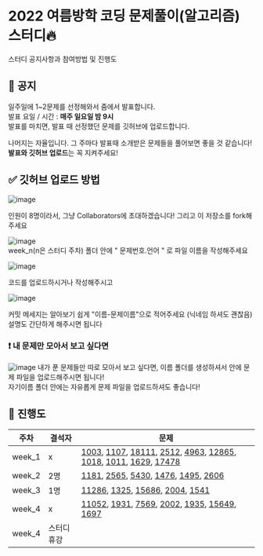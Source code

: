 # 2022 여름방학 코딩 문제풀이(알고리즘) 스터디🔥
스터디 공지사항과 참여방법 및 진행도

## 📢 공지

일주일에 1~2문제를 선정해와서 줌에서 발표합니다.<br>
발표 요일 / 시간 : <b>매주 일요일 밤 9시</b> <br>
발표를 마치면, 발표 때 선정했던 문제를 깃허브에 업로드합니다.

나머지는 자율입니다. 그 주마다 발표때 소개받은 문제들을 풀어보면 좋을 것 같습니다! <br>
<b>발표와 깃허브 업로드</b>는 꼭 지켜주세요!

## ✅ 깃허브 업로드 방법

![image](https://user-images.githubusercontent.com/92802207/176010356-51181d5f-4bd7-419b-85ce-b5ff09257426.png)

인원이 8명이라서, 그냥 Collaborators에 초대하겠습니다!
그리고 이 저장소를 fork해주세요

![image](https://user-images.githubusercontent.com/92802207/176011267-8ab01e92-8a75-4e06-9381-c2c41d35d54f.png)
<br>week_n(n은 스터디 주차) 폴더 안에 " 문제번호.언어 " 로 파일 이름을 작성해주세요

![image](https://user-images.githubusercontent.com/92802207/176011627-2afcfcd9-8401-4551-9649-b020aa57b114.png)

코드를 업로드하시거나 작성해주시고

![image](https://user-images.githubusercontent.com/92802207/177920965-6559fec7-f4d2-48c2-9cac-e000fdbd6a92.png)

커밋 메세지는 알아보기 쉽게 "이름-문제이름"으로 적어주세요 (닉네임 하셔도 괜찮음)<br>
설명도 간단하게 해주시면 됩니다

### ❗ 내 문제만 모아서 보고 싶다면

![image](https://user-images.githubusercontent.com/92802207/177471394-3226a35a-0ae9-4e81-b28e-297c940ff92f.png)
내가 푼 문제들만 따로 모아서 보고 싶다면, 이름 폴더를 생성하셔서 안에 문제 파일을 업로드해주시면 됩니다!
<br>자기이름 폴더 안에는 자유롭게 문제 파일을 업로드하셔도 좋습니다!

## 💪 진행도

| 주차 | 결석자 | 문제 |
| ------- | ------- | ------- |
| week_1 | x | [1003](https://www.acmicpc.net/problem/1003), [1107](https://www.acmicpc.net/problem/1107), [18111](https://www.acmicpc.net/problem/18111), [2512](https://www.acmicpc.net/problem/2512), [4963](https://www.acmicpc.net/problem/4963), [12865](https://www.acmicpc.net/problem/12865), [1018](https://www.acmicpc.net/problem/1018), [1011](https://www.acmicpc.net/problem/1011), [1629](https://www.acmicpc.net/problem/1629), [17478](https://www.acmicpc.net/problem/17478)|
| week_2 | 2명 | [1181](https://www.acmicpc.net/problem/1181), [2565](https://www.acmicpc.net/problem/2565), [5430](https://www.acmicpc.net/problem/5430), [1476](https://www.acmicpc.net/problem/1476), [1495](https://www.acmicpc.net/problem/1495), [2606](https://www.acmicpc.net/problem/2606) |
| week_3 | 1명 | [11286](https://www.acmicpc.net/problem/11286), [1325](https://www.acmicpc.net/problem/1325),  [15686](https://www.acmicpc.net/problem/15686),  [2004](https://www.acmicpc.net/problem/2004), [1541](https://www.acmicpc.net/problem/1541) |
| week_4 | x | [11052](https://www.acmicpc.net/problem/11052), [1931](https://www.acmicpc.net/problem/1931), [7569](https://www.acmicpc.net/problem/7569), [2002](https://www.acmicpc.net/problem/2002), [1935](https://www.acmicpc.net/problem/7569), [15649](https://www.acmicpc.net/problem/15649), [1697](https://www.acmicpc.net/problem/1697) |
| week_4 | 스터디휴강 | |
